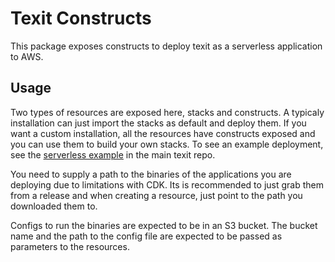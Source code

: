 # Texit Constructs

This package exposes constructs to deploy texit as a serverless application to AWS.

## Usage

Two types of resources are exposed here, stacks and constructs. A typicaly installation can just import the stacks as default and deploy them. If you want a custom installation, all the resources have constructs exposed and you can use them to build your own stacks. To see an example deployment, see the [serverless example](https://github.com/awlsring/texit/blob/main/docs/serverless/serverless.md) in the main texit repo.

You need to supply a path to the binaries of the applications you are deploying due to limitations with CDK. Its is recommended to just grab them from a release and when creating a resource, just point to the path you downloaded them to.

Configs to run the binaries are expected to be in an S3 bucket. The bucket name and the path to the config file are expected to be passed as parameters to the resources.
